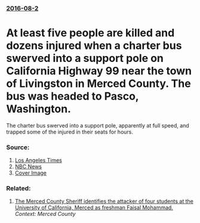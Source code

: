 ### [2016-08-2](/news/2016/08/2/index.md)

# At least five people are killed and dozens injured when a charter bus swerved into a support pole on California Highway 99 near the town of Livingston in Merced County. The bus was headed to Pasco, Washington. 

The charter bus swerved into a support pole, apparently at full speed, and trapped some of the injured in their seats for hours.


### Source:

1. [Los Angeles Times](http://www.latimes.com/local/lanow/la-me-ln-merced-county-bus-crash-20160802-snap-story.html)
2. [NBC News](http://www.nbcnews.com/news/us-news/bus-crash-merced-california-kills-least-five-n621531)
2. [Cover Image](https://media4.s-nbcnews.com/j/newscms/2016_31/1649781/160802-merced-bus-crach-ugc-mdl_96fdaf27057c044e2df42e039f103cbb.nbcnews-fp-1200-800.jpg)

### Related:

1. [The Merced County Sheriff identifies the attacker of four students at the University of California, Merced as freshman Faisal Mohammad. ](/news/2015/11/5/the-merced-county-sheriff-identifies-the-attacker-of-four-students-at-the-university-of-california-merced-as-freshman-faisal-mohammad.md) _Context: Merced County_
